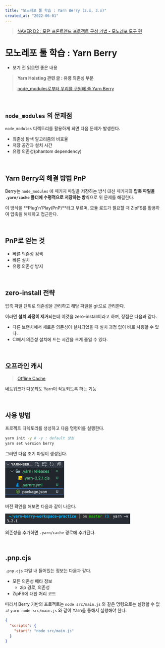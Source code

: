 ```yaml
---
title: "모노레포 툴 학습 : Yarn Berry (2.x, 3.x)"
created_at: "2022-06-01"
---
```


> [NAVER D2 : 모던 프론트엔드 프로젝트 구성 기법 - 모노레포 도구 편](https://d2.naver.com/helloworld/7553804#ch1)

# 모노레포 툴 학습 : Yarn Berry

- 보기 전 읽으면 좋은 내용

> **Yarn Hoisting 관련 글 : 유령 의존성 부분**
>
> [node_modules로부터 우리를 구원해 줄 Yarn Berry](https://toss.tech/article/node-modules-and-yarn-berry)

<br/>

## `node_modules` 의 문제점

`node_modules` 디렉토리를 활용하게 되면 다음 문제가 발생한다.

- 의존성 탐색 알고리즘의 비효율
- 저장 공간과 설치 시간
- 유령 의존성(phantom dependency)

<br/>

## Yarn Berry의 해결 방법 PnP

Berry는 `node_modules` 에 패키지 파일을 저장하는 방식 대신 패키지의 **압축 파일을 `.yarn/cache` 폴더에 수평적으로 저장하는 방식**으로 위 문제를 해결한다.

이 방식을 **Plug'n'Play(PnP)**라고 부르며, 모듈 로드가 필요할 때 ZipFS를 활용하여 압축을 해제하고 접근한다.

<br/>

## PnP로 얻는 것

- 빠른 의존성 검색
- 빠른 설치
- 유령 의존성 방지

<br/>

## zero-install 전략

압축 파일 단위로 의존성을 관리하고 해당 파일을 git으로 관리한다.

이러면 **설치 과정이 제거**되는데 이것을 zero-install이라고 하며, 장점은 다음과 같다.

- 다른 브랜치에서 새로운 의존성이 설치되었을 때 설치 과정 없이 바로 사용할 수 있다.
- CI에서 의존성 설치에 드는 시간을 크게 줄일 수 있다.

<br/>

## 오프라인 캐시

> [Offline Cache](https://yarnpkg.com/features/offline-cache)

네트워크가 다운되도 Yarn이 작동되도록 하는 기능

<br/>

## 사용 방법

프로젝트 디렉토리를 생성하고 다음 명령어를 실행한다.

```sh
yarn init -y # -y : default 생성
yarn set version berry
```

그러면 다음 초기 파일이 생성된다.

![초기 파일](../../asset/monorepo-practice-yarn2/initial-files.png)

버전 확인을 해보면 다음과 같이 나온다.

![버전 체크](../../asset/monorepo-practice-yarn2/check-yarn-version.png)

의존성을 추가하면 `.yarn/cache` 경로에 추가된다.

<br/>

## .pnp.cjs

`.pnp.cjs` 파일 내 들어있는 정보는 다음과 같다.

- 모든 의존성 메타 정보
  - zip 경로, 의존성
- ZipFS에 대한 처리 코드

따라서 Berry 기반의 프로젝트는 `node src/main.js` 와 같은 명령으로는 실행할 수 없고 `yarn node src/main.js` 와 같이 Yarn을 통해서 실행해야 한다.

```json
{
  "scripts": {
    "start": "node src/main.js"
  }
}
```
